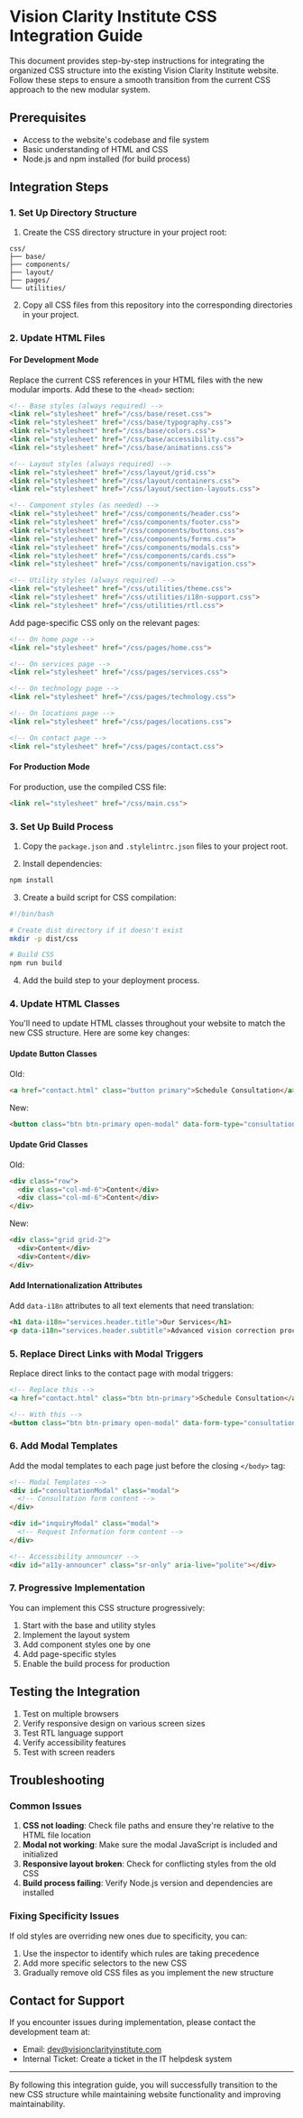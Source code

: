 # Vision Clarity Institute CSS Integration Guide

This document provides step-by-step instructions for integrating the organized CSS structure into the existing Vision Clarity Institute website. Follow these steps to ensure a smooth transition from the current CSS approach to the new modular system.

## Prerequisites

- Access to the website's codebase and file system
- Basic understanding of HTML and CSS
- Node.js and npm installed (for build process)

## Integration Steps

### 1. Set Up Directory Structure

1. Create the CSS directory structure in your project root:

```
css/
├── base/
├── components/
├── layout/
├── pages/
└── utilities/
```

2. Copy all CSS files from this repository into the corresponding directories in your project.

### 2. Update HTML Files

#### For Development Mode

Replace the current CSS references in your HTML files with the new modular imports. Add these to the `<head>` section:

```html
<!-- Base styles (always required) -->
<link rel="stylesheet" href="/css/base/reset.css">
<link rel="stylesheet" href="/css/base/typography.css">
<link rel="stylesheet" href="/css/base/colors.css">
<link rel="stylesheet" href="/css/base/accessibility.css">
<link rel="stylesheet" href="/css/base/animations.css">

<!-- Layout styles (always required) -->
<link rel="stylesheet" href="/css/layout/grid.css">
<link rel="stylesheet" href="/css/layout/containers.css">
<link rel="stylesheet" href="/css/layout/section-layouts.css">

<!-- Component styles (as needed) -->
<link rel="stylesheet" href="/css/components/header.css">
<link rel="stylesheet" href="/css/components/footer.css">
<link rel="stylesheet" href="/css/components/buttons.css">
<link rel="stylesheet" href="/css/components/forms.css">
<link rel="stylesheet" href="/css/components/modals.css">
<link rel="stylesheet" href="/css/components/cards.css">
<link rel="stylesheet" href="/css/components/navigation.css">

<!-- Utility styles (always required) -->
<link rel="stylesheet" href="/css/utilities/theme.css">
<link rel="stylesheet" href="/css/utilities/i18n-support.css">
<link rel="stylesheet" href="/css/utilities/rtl.css">
```

Add page-specific CSS only on the relevant pages:

```html
<!-- On home page -->
<link rel="stylesheet" href="/css/pages/home.css">

<!-- On services page -->
<link rel="stylesheet" href="/css/pages/services.css">

<!-- On technology page -->
<link rel="stylesheet" href="/css/pages/technology.css">

<!-- On locations page -->
<link rel="stylesheet" href="/css/pages/locations.css">

<!-- On contact page -->
<link rel="stylesheet" href="/css/pages/contact.css">
```

#### For Production Mode

For production, use the compiled CSS file:

```html
<link rel="stylesheet" href="/css/main.css">
```

### 3. Set Up Build Process

1. Copy the `package.json` and `.stylelintrc.json` files to your project root.

2. Install dependencies:

```bash
npm install
```

3. Create a build script for CSS compilation:

```bash
#!/bin/bash

# Create dist directory if it doesn't exist
mkdir -p dist/css

# Build CSS
npm run build
```

4. Add the build step to your deployment process.

### 4. Update HTML Classes

You'll need to update HTML classes throughout your website to match the new CSS structure. Here are some key changes:

#### Update Button Classes

Old:
```html
<a href="contact.html" class="button primary">Schedule Consultation</a>
```

New:
```html
<button class="btn btn-primary open-modal" data-form-type="consultation">Schedule Consultation</button>
```

#### Update Grid Classes

Old:
```html
<div class="row">
  <div class="col-md-6">Content</div>
  <div class="col-md-6">Content</div>
</div>
```

New:
```html
<div class="grid grid-2">
  <div>Content</div>
  <div>Content</div>
</div>
```

#### Add Internationalization Attributes

Add `data-i18n` attributes to all text elements that need translation:

```html
<h1 data-i18n="services.header.title">Our Services</h1>
<p data-i18n="services.header.subtitle">Advanced vision correction procedures tailored to your needs</p>
```

### 5. Replace Direct Links with Modal Triggers

Replace direct links to the contact page with modal triggers:

```html
<!-- Replace this -->
<a href="contact.html" class="btn btn-primary">Schedule Consultation</a>

<!-- With this -->
<button class="btn btn-primary open-modal" data-form-type="consultation" data-i18n="global.buttons.schedule">Schedule Consultation</button>
```

### 6. Add Modal Templates

Add the modal templates to each page just before the closing `</body>` tag:

```html
<!-- Modal Templates -->
<div id="consultationModal" class="modal">
  <!-- Consultation form content -->
</div>

<div id="inquiryModal" class="modal">
  <!-- Request Information form content -->
</div>

<!-- Accessibility announcer -->
<div id="a11y-announcer" class="sr-only" aria-live="polite"></div>
```

### 7. Progressive Implementation

You can implement this CSS structure progressively:

1. Start with the base and utility styles
2. Implement the layout system
3. Add component styles one by one
4. Add page-specific styles
5. Enable the build process for production

## Testing the Integration

1. Test on multiple browsers
2. Verify responsive design on various screen sizes
3. Test RTL language support
4. Verify accessibility features
5. Test with screen readers

## Troubleshooting

### Common Issues

1. **CSS not loading**: Check file paths and ensure they're relative to the HTML file location
2. **Modal not working**: Make sure the modal JavaScript is included and initialized
3. **Responsive layout broken**: Check for conflicting styles from the old CSS
4. **Build process failing**: Verify Node.js version and dependencies are installed

### Fixing Specificity Issues

If old styles are overriding new ones due to specificity, you can:

1. Use the inspector to identify which rules are taking precedence
2. Add more specific selectors to the new CSS
3. Gradually remove old CSS files as you implement the new structure

## Contact for Support

If you encounter issues during implementation, please contact the development team at:

- Email: dev@visionclarityinstitute.com
- Internal Ticket: Create a ticket in the IT helpdesk system

---

By following this integration guide, you will successfully transition to the new CSS structure while maintaining website functionality and improving maintainability.